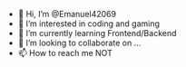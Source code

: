 - 👋 Hi, I’m @Emanuel42069
- 👀 I’m interested in coding and gaming
- 🌱 I’m currently learning Frontend/Backend
- 💞️ I’m looking to collaborate on ...
- 📫 How to reach me NOT

<!---
Emanuel42069/Emanuel42069 is a ✨ special ✨ repository because its `README.md` (this file) appears on your GitHub profile.
You can click the Preview link to take a look at your changes.
--->
